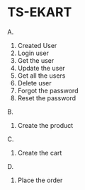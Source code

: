 # TS-EKART

A.
1. Created User
2. Login user
3. Get the user
4. Update the user
5. Get all the users
6. Delete user
7. Forgot the password
8. Reset the password

B.
1. Create the product

C. 
1. Create the cart

D.
1. Place the order


